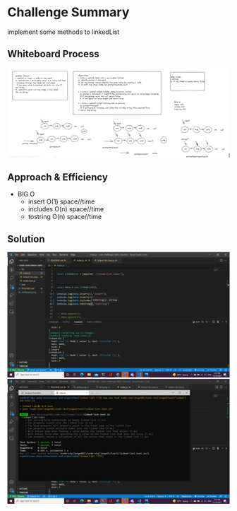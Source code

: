 
# Challenge Summary
 implement some methods to linkedList

## Whiteboard Process
![img](white.png)
## Approach & Efficiency
* BIG O
  - insert O(1) space//time
  - includes O(n) space//time
  - tostring O(n) space//time
## Solution
![test](test.png)
![test](testing.png)